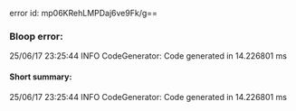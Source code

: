 error id: mp06KRehLMPDaj6ve9Fk/g==
### Bloop error:

25/06/17 23:25:44 INFO CodeGenerator: Code generated in 14.226801 ms
#### Short summary: 

25/06/17 23:25:44 INFO CodeGenerator: Code generated in 14.226801 ms